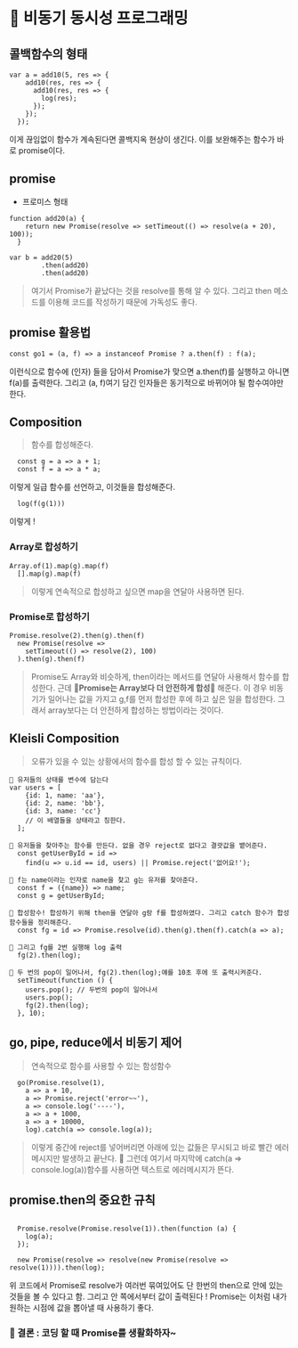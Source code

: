 # 🧡 비동기 동시성 프로그래밍

## 콜백함수의 형태

```
var a = add10(5, res => {
    add10(res, res => { 
      add10(res, res => {
        log(res);
      });
    });
  });
```
이게 끊임없이 함수가 계속된다면 콜백지옥 현상이 생긴다.
이를 보완해주는 함수가 바로 promise이다.

## promise

- 프로미스 형태

```
function add20(a) {
    return new Promise(resolve => setTimeout(() => resolve(a + 20), 100));
  } 

var b = add20(5)
        .then(add20)
        .then(add20)
```
> 여기서 Promise가 끝났다는 것을 resolve를 통해 알 수 있다.
그리고 then 메소드를 이용해 코드를 작성하기 때문에 가독성도 좋다.

## promise 활용법

```
const go1 = (a, f) => a instanceof Promise ? a.then(f) : f(a);
```
이런식으로 함수에 (인자) 들을 담아서 Promise가 맞으면 a.then(f)를 실행하고 아니면 f(a)를 출력한다. 그리고 (a, f)여기 담긴 인자들은 동기적으로 바뀌어야 될 함수여야만 한다.

## Composition
> 함수를 합성해준다.

```
  const g = a => a + 1;
  const f = a => a * a;
```
이렇게 일급 함수를 선언하고, 이것들을 합성해준다.

```
  log(f(g(1)))
```

이렇게 !

### Array로 합성하기

```
Array.of(1).map(g).map(f)
  [].map(g).map(f)
```
> 이렇게 연속적으로 합성하고 싶으면 map을 연달아 사용하면 된다.

### Promise로 합성하기

```
Promise.resolve(2).then(g).then(f)
  new Promise(resolve =>
    setTimeout(() => resolve(2), 100)
  ).then(g).then(f)
```

> Promise도 Array와 비슷하게, then이라는 메서드를 연달아 사용해서 함수를 합성한다.
근데 <b>🌟Promise는 Array보다 더 안전하게 합성🌟</b> 해준다.
이 경우 비동기가 일어나는 값을 가지고 g,f를 먼저 합성한 후에 하고 싶은 일을 합성한다. 그래서 array보다는 더 안전하게 합성하는 방법이라는 것이다.

## Kleisli Composition
> 오류가 있을 수 있는 상황에서의 함수를 합성 할 수 있는 규칙이다.

```
🌈 유저들의 상태를 변수에 담는다
var users = [
    {id: 1, name: 'aa'},
    {id: 2, name: 'bb'},
    {id: 3, name: 'cc'}
    // 이 배열들을 상태라고 칭한다.
  ];

🌈 유저들을 찾아주는 함수를 만든다. 없을 경우 reject로 없다고 결괏값을 뱉어준다.
  const getUserById = id =>
    find(u => u.id == id, users) || Promise.reject('없어요!');

🌈 f는 name이라는 인자로 name을 찾고 g는 유저를 찾아준다.
  const f = ({name}) => name;
  const g = getUserById;

🌈 합성함수! 합성하기 위해 then을 연달아 g랑 f를 합성하였다. 그리고 catch 함수가 합성 함수들을 정리해준다.
  const fg = id => Promise.resolve(id).then(g).then(f).catch(a => a);

🌈 그리고 fg를 2번 실행해 log 출력
  fg(2).then(log);

🌈 두 번의 pop이 일어나서, fg(2).then(log);얘를 10초 후에 또 출력시켜준다.
  setTimeout(function () {
    users.pop(); // 두번의 pop이 일어나서
    users.pop();
    fg(2).then(log);
  }, 10);
```

## go, pipe, reduce에서 비동기 제어
> 연속적으로 함수를 사용할 수 있는 함성함수

```
  go(Promise.resolve(1),
    a => a + 10,
    a => Promise.reject('error~~'),
    a => console.log('----'),
    a => a + 1000,
    a => a + 10000,
    log).catch(a => console.log(a));
```
> 이렇게 중간에 reject를 넣어버리면 아래에 있는 값들은 무시되고 바로 빨간 에러메시지만 발생하고 끝난다.
🍄 그런데 여기서 마지막에 catch(a => console.log(a))함수를 사용하면 텍스트로 에러메시지가 뜬다.

## promise.then의 중요한 규칙

```

  Promise.resolve(Promise.resolve(1)).then(function (a) {
    log(a);
  });

  new Promise(resolve => resolve(new Promise(resolve => resolve(1)))).then(log);

```
위 코드에서 Promise로 resolve가 여러번 묶여있어도 단 한번의 then으로 안에 있는 것들을 볼 수 있다고 함.
그리고 안 쪽에서부터 값이 출력된다 ! Promise는 이처럼 내가 원하는 시점에 값을 뽑아낼 때 사용하기 좋다.

### 🌼 결론 : 코딩 할 때 Promise를 생활화하자~

